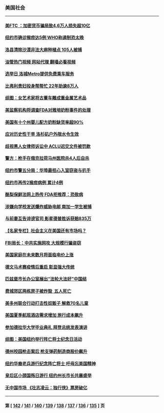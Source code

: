 ### 美国社会
---
#### [美FTC ：加密货币骗局致4.6万人损失超10亿](../../pages/ncid1078160/n13751956.md?06050045) 
#### [纽约市确诊猴痘达5例 WHO称遏制恐太晚](../../pages/ncid1078160/n13752109.md?06050045) 
#### [洛县清除沙漠非法大麻种植点 105人被捕](../../pages/ncid1078160/n13752115.md?06050045) 
#### [油管热门视频 网站代理 翻墙必看视频](http://209.222.30.114:81/youtube.html?06050045)
#### [选举日 洛城Metro提供免费乘车服务](../../pages/ncid1078160/n13751996.md?06050045) 
#### [比弗利贵妇投身帮帮忙 22年助逾8万人](../../pages/ncid1078160/n13751981.md?06050045) 
#### [组图：女艺术家将古董车雕成重金属艺术品](../../pages/ncid1078160/n13751476.md?06050045) 
#### [美监察机构将调查FDA对雅培奶粉事件的处理](../../pages/ncid1078160/n13751396.md?06050045) 
#### [美国有十个州婴儿配方奶粉缺货率超90%](../../pages/ncid1078160/n13751255.md?06050045) 
#### [应对历史性干旱 洛杉矶户外限水令生效](../../pages/ncid1078160/n13751293.md?06050045) 
#### [歧视黑人女律师诉讼中 ACLU迟交文件被罚款](../../pages/ncid1078160/n13751279.md?06050045) 
#### [警方：枪手在俄克拉荷马州医院杀4人后自杀](../../pages/ncid1078160/n13750651.md?06050045) 
#### [纽约市警五分局：华埠最担心入室窃盗与扒手](../../pages/ncid1078160/n13750679.md?06050045) 
#### [纽约市再传2猴痘病例 累计4例](../../pages/ncid1078160/n13750680.md?06050045) 
#### [酪梨保鲜法网上热传 FDA拒推荐：恐致病](../../pages/ncid1078160/n13750376.md?06050045) 
#### [涉嫌向学校发送爆炸威胁电邮 南加一学生被捕](../../pages/ncid1078160/n13750603.md?06050045) 
#### [与前妻互告诽谤官司 影星德普胜诉获赔835万](../../pages/ncid1078160/n13750495.md?06050045) 
#### [【名家专栏】社会主义在美国还有市场吗？](../../pages/ncid1078160/n13749378.md?06050045) 
#### [FBI局长：中共实施网攻 大规模行骗盗窃](../../pages/ncid1078160/n13750396.md?06050045) 
#### [美国家庭在未来数月将面临电价上涨](../../pages/ncid1078160/n13749694.md?06050045) 
#### [德文马术赛疫情后重启 彰显强大传统](../../pages/ncid1078160/n13749561.md?06050045) 
#### [匹兹堡市长办公室展出“法轮大法好”中国结](../../pages/ncid1078160/n13749721.md?06050045) 
#### [费城郊区两栋房子被炸毁  五人死亡](../../pages/ncid1078160/n13749707.md?06050045) 
#### [美多州联合行动打击性奴贩子 解救70名儿童](../../pages/ncid1078160/n13749628.md?06050045) 
#### [美国夏季航班酒店需求增加 旅行成本飙升](../../pages/ncid1078160/n13749528.md?06050045) 
#### [参加德拉华大学毕业典礼 拜登总统发表演讲](../../pages/ncid1078160/n13749553.md?06050045) 
#### [组图：美国纽约举行阵亡将士纪念日活动](../../pages/ncid1078160/n13749322.md?06050045) 
#### [德州校园枪击案后 枪支弹药制造商股价飙升](../../pages/ncid1078160/n13748997.md?06050045) 
#### [纽约华裔老兵游行纪念阵亡将士 吁毋忘美国精神](../../pages/ncid1078160/n13749122.md?06050045) 
#### [皇后区小颈国殇日游行 纽约州长市长共襄盛举](../../pages/ncid1078160/n13749115.md?06050045) 
#### [无中国市场 《壮志凌云：独行侠》票房破亿](../../pages/ncid1078160/n13749033.md?06050045) 

---
#### 第 [ [142](./142.md?06050045) / [141](./141.md?06050045) / [140](./140.md?06050045) / [139](./139.md?06050045) / [138](./138.md?06050045) / [137](./137.md?06050045) / [136](./136.md?06050045) / [135](./135.md?06050045) ] 页
